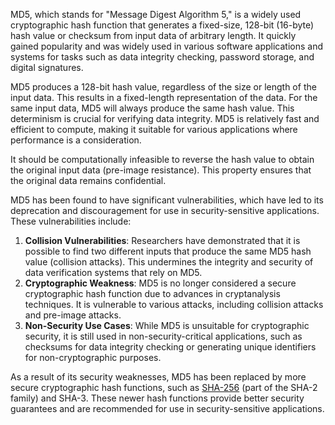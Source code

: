 MD5, which stands for "Message Digest Algorithm 5," is a widely used cryptographic hash function that generates a fixed-size, 128-bit (16-byte) hash value or checksum from input data of arbitrary length. It quickly gained popularity and was widely used in various software applications and systems for tasks such as data integrity checking, password storage, and digital signatures.

MD5 produces a 128-bit hash value, regardless of the size or length of the input data. This results in a fixed-length representation of the data. For the same input data, MD5 will always produce the same hash value. This determinism is crucial for verifying data integrity. MD5 is relatively fast and efficient to compute, making it suitable for various applications where performance is a consideration.

It should be computationally infeasible to reverse the hash value to obtain the original input data (pre-image resistance). This property ensures that the original data remains confidential.

MD5 has been found to have significant vulnerabilities, which have led to its deprecation and discouragement for use in security-sensitive applications. These vulnerabilities include:

1. **Collision Vulnerabilities**: Researchers have demonstrated that it is possible to find two different inputs that produce the same MD5 hash value (collision attacks). This undermines the integrity and security of data verification systems that rely on MD5.
2. **Cryptographic Weakness**: MD5 is no longer considered a secure cryptographic hash function due to advances in cryptanalysis techniques. It is vulnerable to various attacks, including collision attacks and pre-image attacks.
3. **Non-Security Use Cases**: While MD5 is unsuitable for cryptographic security, it is still used in non-security-critical applications, such as checksums for data integrity checking or generating unique identifiers for non-cryptographic purposes.

As a result of its security weaknesses, MD5 has been replaced by more secure cryptographic hash functions, such as [SHA-256](../cryptography/sha256.md) (part of the SHA-2 family) and SHA-3. These newer hash functions provide better security guarantees and are recommended for use in security-sensitive applications.